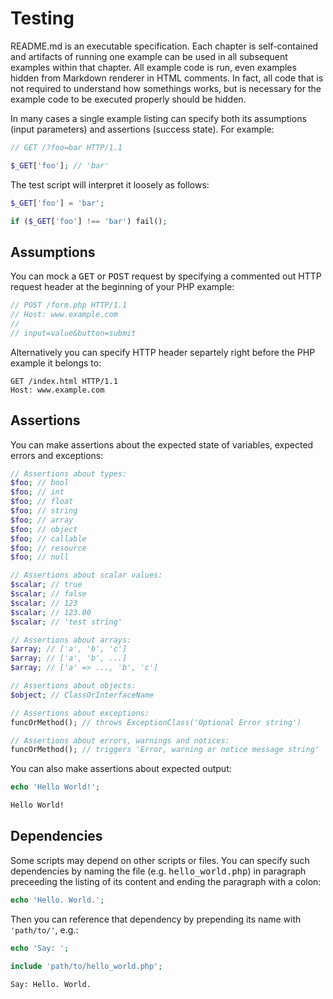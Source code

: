 # Testing 

README.md is an executable specification. Each chapter is self-contained and artifacts of running one example can be used in all subsequent examples within that chapter. All example code is run, even examples hidden from Markdown renderer in HTML comments. In fact, all code that is not required to understand how somethings works, but is necessary for the example code to be executed properly should be hidden.

In many cases a single example listing can specify both its assumptions (input parameters) and assertions (success state). For example:

```php
// GET /?foo=bar HTTP/1.1

$_GET['foo']; // 'bar'
```

The test script will interpret it loosely as follows:

```php
$_GET['foo'] = 'bar';

if ($_GET['foo'] !== 'bar') fail();
```

## Assumptions

You can mock a <samp>GET</samp> or <samp>POST</samp> request by specifying a commented out HTTP request header at the beginning of your PHP example:

```php
// POST /form.php HTTP/1.1
// Host: www.example.com
// 
// input=value&button=submit
```

Alternatively you can specify HTTP header separtely right before the PHP example it belongs to:

```http
GET /index.html HTTP/1.1
Host: www.example.com
```

<!-- TODO: Implement mocking a request: http://phpdbg.com/docs/mocking-webserver -->

## Assertions

You can make assertions about the expected state of variables, expected errors and exceptions:

```php
// Assertions about types:
$foo; // bool
$foo; // int
$foo; // float
$foo; // string
$foo; // array
$foo; // object
$foo; // callable
$foo; // resource
$foo; // null

// Assertions about scalar values:
$scalar; // true
$scalar; // false
$scalar; // 123
$scalar; // 123.00
$scalar; // 'test string'

// Assertions about arrays:
$array; // ['a', 'b', 'c']
$array; // ['a', 'b', ...]
$array; // ['a' => ..., 'b', 'c']

// Assertions about objects:
$object; // ClassOrInterfaceName

// Assertions about exceptions:
funcOrMethod(); // throws ExceptionClass('Optional Error string')

// Assertions about errors, warnings and notices:
funcOrMethod(); // triggers 'Error, warning or notice message string'
```

You can also make assertions about expected output:

```php
echo 'Hello World!';
```

```txt
Hello World!
```

## Dependencies 

Some scripts may depend on other scripts or files. You can specify such dependencies by naming the file (e.g. <samp>hello_world.php</samp>) in paragraph preceeding the listing of its content and ending the paragraph with a colon:

```php
echo 'Hello. World.';
```

Then you can reference that dependency by prepending its name with `'path/to/'`, e.g.:

```php
echo 'Say: ';

include 'path/to/hello_world.php';
```

```txt
Say: Hello. World.
```
